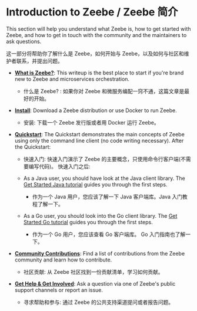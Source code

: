 # Introduction to Zeebe / Zeebe 简介

This section will help you understand what Zeebe is, how to get started with Zeebe, and how to get in touch with the community and the maintainers to ask questions.

这一部分将帮助你了解什么是 Zeebe，如何开始与 Zeebe，以及如何与社区和维护者联系，并提出问题。

* [**What is Zeebe?**](/introduction/what-is-zeebe.html): This writeup is the best place to start if you're brand new to Zeebe and microservices orchestration.
    * 什么是 Zeebe? : 如果你对 Zeebe 和微服务编配一窍不通，这篇文章是最好的开始。

* [**Install**](/introduction/install.html): Download a Zeebe distribution or use Docker to run Zeebe.
    * 安装: 下载一个 Zeebe 发行版或者用 Docker 运行 Zeebe。

* [**Quickstart**](/introduction/quickstart.html): The Quickstart demonstrates the main concepts of Zeebe using only the command line client (no code writing necessary). After the Quickstart:
    * 快速入门: 快速入门演示了 Zeebe 的主要概念，只使用命令行客户端(不需要编写代码)。 快速入门之后:

    * As a Java user, you should have look at the Java client library. The [Get Started Java tutorial](/clients/java-client/get-started.html) guides you through the first steps.
        * 作为一个 Java 用户，您应该了解一下 Java 客户端库。Java 入门教程了解一下。

    * As a Go user, you should look into the Go client library. The [Get Started Go tutorial](/clients/go-client/get-started.html) guides you through the first steps.
        * 作为一个 Go 用户，您应该查看 Go 客户端库。 Go 入门指南也了解一下。

* [**Community Contributions**](/introduction/community-contributions.html): Find a list of contributions from the Zeebe community and learn how to contribute.
    * 社区贡献: 从 Zeebe 社区找到一份贡献清单，学习如何贡献。
    
* [**Get Help & Get Involved**](/introduction/get-help-get-involved.html): Ask a question via one of Zeebe's public support channels or report an issue.
    * 寻求帮助和参与: 通过 Zeebe 的公共支持渠道提问或者报告问题。

